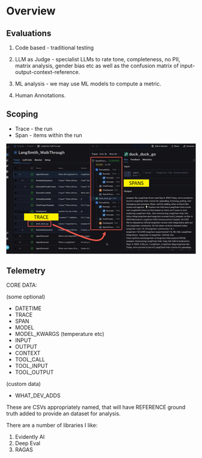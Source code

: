 # Overview


## Evaluations

1. Code based - traditional testing

2. LLM as Judge - specialist LLMs to rate tone, completeness, no PII, matrix analysis, gender bias etc as well as the confusion matrix of input-output-context-reference.

3. ML analysis - we may use ML models to compute a metric.

4. Human Annotations.

## Scoping

- Trace - the run
- Span - items within the run

![trace-span](../images/trace-span.png)

<!-- <img src="../images/trace-span.png" width="600px"> -->

## Telemetry


CORE DATA:

(some optional)

- DATETIME
- TRACE
- SPAN
- MODEL
- MODEL_KWARGS (temperature etc)
- INPUT
- OUTPUT
- CONTEXT
- TOOL_CALL
- TOOL_INPUT
- TOOL_OUTPUT

(custom data)
- WHAT_DEV_ADDS

These are CSVs appropriately named, that will have REFERENCE ground truth added to provide an dataset for analysis.

There are a number of libraries I like:

1. Evidently AI
2. Deep Eval
3. RAGAS

